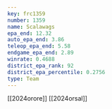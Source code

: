 ```yaml
---
key: frc1359
number: 1359
name: Scalawags
epa_end: 12.32
auto_epa_end: 3.86
teleop_epa_end: 5.58
endgame_epa_end: 2.89
winrate: 0.4688
district_epa_rank: 92
district_epa_percentile: 0.2756
type: Team
---
```

[[2024orore]]
[[2024orsal]]
